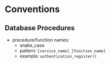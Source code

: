 # Conventions

## Database Procedures

- procedure/function names: 
  - snake_case
  - pattern: `[service_name]_[function_name]` 
  - example: `authentication_register()`
